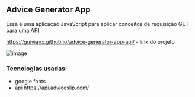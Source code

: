 ## Advice Generator App 
Essa é uma aplicação JavaScript para aplicar conceitos de requisição GET para uma API 

https://guivianx.github.io/advice-generator-app-api/ - link do projeto

![image](https://github.com/guivianx/advice-generator-app-api/assets/122845664/630f56a9-7e09-4d6f-97cd-054a3ed4303d)


### Tecnologias usadas:
- google fonts
- api https://api.adviceslip.com/

